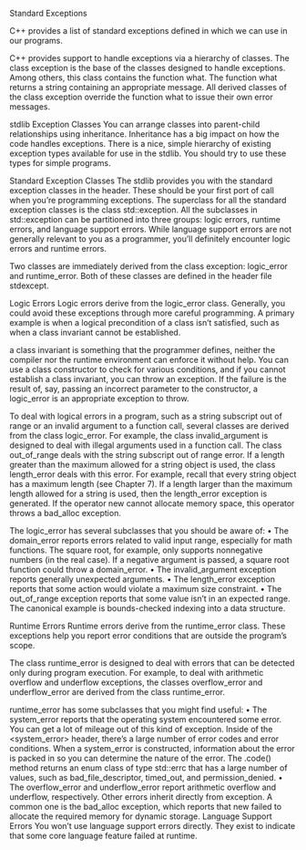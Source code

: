 Standard Exceptions

C++ provides a list of standard exceptions defined in <exception> which we can use in our programs.

C++ provides support to handle exceptions via a hierarchy of classes. The class
exception is the base of the classes designed to handle exceptions. Among others,
this class contains the function what. The function what returns a string containing an appropriate message. All derived classes of the class exception override the
function what to issue their own error messages.

stdlib Exception Classes
You can arrange classes into parent-child relationships using inheritance.
Inheritance has a big impact on how the code handles exceptions. There is
a nice, simple hierarchy of existing exception types available for use in the
stdlib. You should try to use these types for simple programs.

Standard Exception Classes
The stdlib provides you with the standard exception classes in the <stdexcept>
header. These should be your first port of call when you’re programming
exceptions. The superclass for all the standard exception classes is the
class std::exception. All the subclasses in std::exception can be partitioned
into three groups: logic errors, runtime errors, and language support
errors. While language support errors are not generally relevant to you as
a programmer, you’ll definitely encounter logic errors and runtime errors.

Two classes are immediately derived from the class exception: logic_error and
runtime_error. Both of these classes are defined in the header file stdexcept.


Logic Errors
Logic errors derive from the logic_error class. Generally, you could avoid these
exceptions through more careful programming. A primary example is when
a logical precondition of a class isn’t satisfied, such as when a class invariant cannot be established.

a class invariant is something that the programmer defines, neither the compiler nor the runtime environment can enforce it without help.
You can use a class constructor to check for various conditions, and if you
cannot establish a class invariant, you can throw an exception. If the failure
is the result of, say, passing an incorrect parameter to the constructor, a
logic_error is an appropriate exception to throw.

To deal with logical errors in a program, such as a string subscript out of range or an invalid argument to a function call, several classes are derived from the class logic_error. For example, the class invalid_argument is designed to deal with illegal arguments used in a function call. The class out_of_range deals with the
string subscript out of range error. If a length greater than the maximum allowed for
a string object is used, the class length_error deals with this error. For example,
recall that every string object has a maximum length (see Chapter 7). If a length larger
than the maximum length allowed for a string is used, then the length_error exception is generated. If the operator new cannot allocate memory space, this operator
throws a bad_alloc exception.


The logic_error has several subclasses that you should be aware of:
•	 The domain_error reports errors related to valid input range, especially
for math functions. The square root, for example, only supports nonnegative numbers (in the real case). If a negative argument is passed, a
square root function could throw a domain_error.
•	 The invalid_argument exception reports generally unexpected arguments.
•	 The length_error exception reports that some action would violate a
maximum size constraint.
•	 The out_of_range exception reports that some value isn’t in an expected
range. The canonical example is bounds-checked indexing into a data
structure.




Runtime Errors
Runtime errors derive from the runtime_error class. These exceptions help
you report error conditions that are outside the program’s scope.

The class runtime_error is designed to deal with errors that can be detected only
during program execution. For example, to deal with arithmetic overflow and underflow exceptions, the classes overflow_error and underflow_error are derived
from the class runtime_error.

runtime_error has some subclasses that you might find useful:
•	 The system_error reports that the operating system encountered some
error. You can get a lot of mileage out of this kind of exception. Inside
of the <system_error> header, there’s a large number of error codes and
error conditions. When a system_error is constructed, information about
the error is packed in so you can determine the nature of the error.
The .code() method returns an enum class of type std::errc that has
a large number of values, such as bad_file_descriptor, timed_out, and
permission_denied.
•	 The overflow_error and underflow_error report arithmetic overflow and
underflow, respectively.
Other errors inherit directly from exception. A common one is the
bad_alloc exception, which reports that new failed to allocate the required
memory for dynamic storage.
Language Support Errors
You won’t use language support errors directly. They exist to indicate that
some core language feature failed at runtime.
